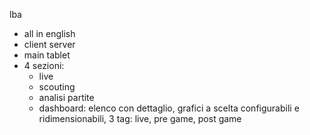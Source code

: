 lba

- all in english
- client server
- main tablet
- 4 sezioni:
  - live
  - scouting
  - analisi partite
  - dashboard: elenco con dettaglio, grafici a scelta configurabili e ridimensionabili, 3 tag: live, pre game, post game
